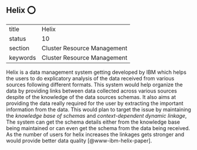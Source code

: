 ## Helix :o:


|          |                             |
| -------- | --------------------------- |
| title    | Helix                       | 
| status   | 10                          |
| section  | Cluster Resource Management |
| keywords | Cluster Resource Management |



Helix is a data management system getting developed by IBM which helps
the users to do explicatory analysis of the data received from various
sources following different formats. This system would help organize
the data by providing links between data collected across various
sources despite of the knowledge of the data sources schemas. It also
aims at providing the data really required for the user by extracting
the important information from the data. This would plan to target the
issue by maintaining the *knowledge base of schemas* and
*context-dependent dynamic linkage*, The system can get the schema
details either from the knowledge base being maintained or can even
get the schema from the data being received. As the number of users
for helix increases the linkages gets stronger and would provide
better data quality [@www-ibm-helix-paper].


      
